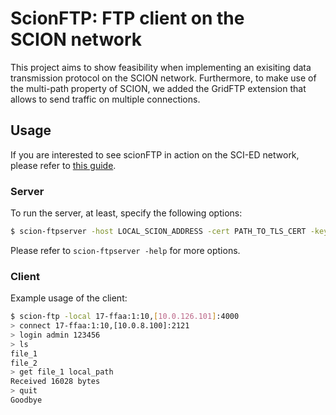 # ScionFTP: FTP client on the SCION network

This project aims to show feasibility when implementing an exisiting data transmission protocol on the SCION network. Furthermore, to make use of the multi-path property of SCION, we added the GridFTP extension that allows to send traffic on multiple connections.

## Usage

If you are interested to see scionFTP in action on the SCI-ED network, please refer to [this guide](./README.scied.md).

### Server

To run the server, at least, specify the following options:

```bash
$ scion-ftpserver -host LOCAL_SCION_ADDRESS -cert PATH_TO_TLS_CERT -key PATH_TO_TLS_KEY -root PATH_TO_DIRECTORY
```

Please refer to `scion-ftpserver -help` for more options. 

### Client

Example usage of the client:

```bash
$ scion-ftp -local 17-ffaa:1:10,[10.0.126.101]:4000
> connect 17-ffaa:1:10,[10.0.8.100]:2121
> login admin 123456
> ls
file_1
file_2
> get file_1 local_path
Received 16028 bytes
> quit
Goodbye
```
